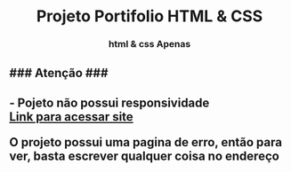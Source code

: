 <h1 align="center">Projeto Portifolio HTML & CSS</h1>
<h3 align="center">html & css Apenas</h3>

<h2 aligh="center">### Atenção ###<h2>
- Pojeto não possui responsividade<br>
<a href="https://erikcosta-o.github.io/ProjetoPortifolio/">Link para acessar site<p></a>
<p>O projeto possui uma pagina de erro, então para ver, basta escrever qualquer coisa no endereço 
